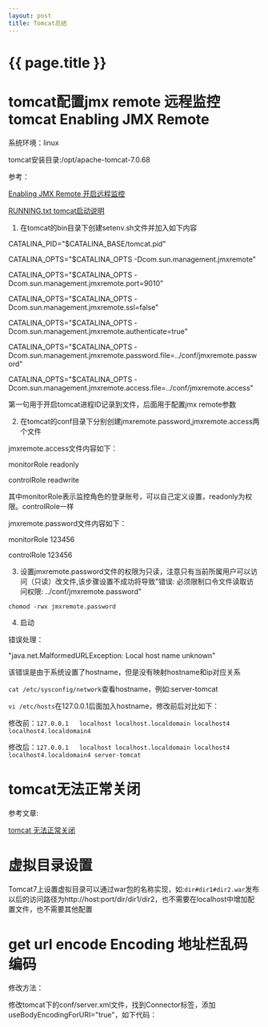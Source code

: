 ```yaml
---
layout: post
title: Tomcat总结
---
```

{{ page.title }}
================

# tomcat配置jmx remote 远程监控tomcat Enabling JMX Remote

系统环境：linux

tomcat安装目录:/opt/apache-tomcat-7.0.68

参考：

[Enabling JMX Remote 开启远程监控](https://tomcat.apache.org/tomcat-7.0-doc/monitoring.html)

[RUNNING.txt tomcat启动说明](https://tomcat.apache.org/tomcat-7.0-doc/RUNNING.txt)

1. 在tomcat的bin目录下创建setenv.sh文件并加入如下内容

CATALINA_PID="$CATALINA_BASE/tomcat.pid"

CATALINA_OPTS="$CATALINA_OPTS -Dcom.sun.management.jmxremote"

CATALINA_OPTS="$CATALINA_OPTS -Dcom.sun.management.jmxremote.port=9010"

CATALINA_OPTS="$CATALINA_OPTS -Dcom.sun.management.jmxremote.ssl=false"

CATALINA_OPTS="$CATALINA_OPTS -Dcom.sun.management.jmxremote.authenticate=true"

CATALINA_OPTS="$CATALINA_OPTS -Dcom.sun.management.jmxremote.password.file=../conf/jmxremote.password"

CATALINA_OPTS="$CATALINA_OPTS -Dcom.sun.management.jmxremote.access.file=../conf/jmxremote.access"

第一句用于开启tomcat进程ID记录到文件，后面用于配置jmx remote参数

2. 在tomcat的conf目录下分别创建jmxremote.password,jmxremote.access两个文件

jmxremote.access文件内容如下：

monitorRole readonly

controlRole readwrite

其中monitorRole表示监控角色的登录账号，可以自己定义设置，readonly为权限。controlRole一样

jmxremote.password文件内容如下：

monitorRole 123456

controlRole 123456

3. 设置jmxremote.password文件的权限为只读，注意只有当前所属用户可以访问（只读）改文件,该步骤设置不成功将导致"错误: 必须限制口令文件读取访问权限: ../conf/jmxremote.password"

`chomod -rwx jmxremote.password`

4. 启动

错误处理：

"java.net.MalformedURLException: Local host name unknown"

该错误是由于系统设置了hostname，但是没有映射hostname和ip对应关系

`cat /etc/sysconfig/network`查看hostname，例如:server-tomcat

`vi /etc/hosts`在127.0.0.1后面加入hostname，修改前后对比如下：

修改前：`127.0.0.1   localhost localhost.localdomain localhost4 localhost4.localdomain4`

修改后：`127.0.0.1   localhost localhost.localdomain localhost4 localhost4.localdomain4 server-tomcat`

# tomcat无法正常关闭

参考文章:

[tomcat 无法正常关闭](http://www.wptree.com/?p=875)

# 虚拟目录设置

Tomcat7上设置虚拟目录可以通过war包的名称实现，如:`dir#dir1#dir2.war`发布以后的访问路径为http://host:port/dir/dir1/dir2，也不需要在localhost中增加配置文件，也不需要其他配置


# get url encode Encoding 地址栏乱码 编码

修改方法：

修改tomcat下的conf/server.xml文件，找到Connector标签，添加useBodyEncodingForURI="true"，如下代码：

<Connector port="8080" useBodyEncodingForURI="true" protocol="HTTP/1.1"
connectionTimeout="20000"
redirectPort="8443" />
